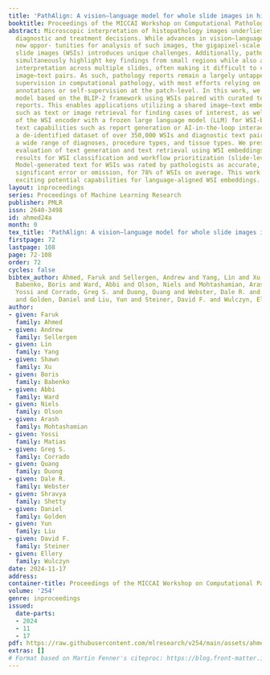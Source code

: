 ```yaml
---
title: 'PathAlign: A vision–language model for whole slide images in histopathology'
booktitle: Proceedings of the MICCAI Workshop on Computational Pathology
abstract: Microscopic interpretation of histopathology images underlies many important
  diagnostic and treatment decisions. While advances in vision–language modeling raise
  new oppor- tunities for analysis of such images, the gigapixel-scale size of whole
  slide images (WSIs) introduces unique challenges. Additionally, pathology reports
  simultaneously highlight key findings from small regions while also aggregating
  interpretation across multiple slides, often making it difficult to create robust
  image–text pairs. As such, pathology reports remain a largely untapped source of
  supervision in computational pathology, with most efforts relying on region-of-interest
  annotations or self-supervision at the patch-level. In this work, we develop a vision–language
  model based on the BLIP-2 framework using WSIs paired with curated text from pathology
  reports. This enables applications utilizing a shared image–text embedding space,
  such as text or image retrieval for finding cases of interest, as well as integration
  of the WSI encoder with a frozen large language model (LLM) for WSI-based generative
  text capabilities such as report generation or AI-in-the-loop interactions. We utilize
  a de-identified dataset of over 350,000 WSIs and diagnostic text pairs, spanning
  a wide range of diagnoses, procedure types, and tissue types. We present pathologist
  evaluation of text generation and text retrieval using WSI embeddings, as well as
  results for WSI classification and workflow prioritization (slide-level triaging).
  Model-generated text for WSIs was rated by pathologists as accurate, without clinically
  significant error or omission, for 78% of WSIs on average. This work demonstrates
  exciting potential capabilities for language-aligned WSI embeddings.
layout: inproceedings
series: Proceedings of Machine Learning Research
publisher: PMLR
issn: 2640-3498
id: ahmed24a
month: 0
tex_title: 'PathAlign: A vision–language model for whole slide images in histopathology'
firstpage: 72
lastpage: 108
page: 72-108
order: 72
cycles: false
bibtex_author: Ahmed, Faruk and Sellergen, Andrew and Yang, Lin and Xu, Shawn and
  Babenko, Boris and Ward, Abbi and Olson, Niels and Mohtashamian, Arash and Matias,
  Yossi and Corrado, Greg S. and Duong, Quang and Webster, Dale R. and Shetty, Shravya
  and Golden, Daniel and Liu, Yun and Steiner, David F. and Wulczyn, Ellery
author:
- given: Faruk
  family: Ahmed
- given: Andrew
  family: Sellergen
- given: Lin
  family: Yang
- given: Shawn
  family: Xu
- given: Boris
  family: Babenko
- given: Abbi
  family: Ward
- given: Niels
  family: Olson
- given: Arash
  family: Mohtashamian
- given: Yossi
  family: Matias
- given: Greg S.
  family: Corrado
- given: Quang
  family: Duong
- given: Dale R.
  family: Webster
- given: Shravya
  family: Shetty
- given: Daniel
  family: Golden
- given: Yun
  family: Liu
- given: David F.
  family: Steiner
- given: Ellery
  family: Wulczyn
date: 2024-11-17
address:
container-title: Proceedings of the MICCAI Workshop on Computational Pathology
volume: '254'
genre: inproceedings
issued:
  date-parts:
  - 2024
  - 11
  - 17
pdf: https://raw.githubusercontent.com/mlresearch/v254/main/assets/ahmed24a/ahmed24a.pdf
extras: []
# Format based on Martin Fenner's citeproc: https://blog.front-matter.io/posts/citeproc-yaml-for-bibliographies/
---
```


